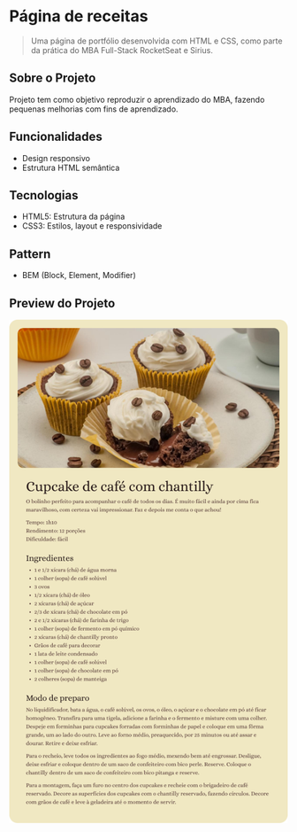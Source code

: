 # Página de receitas

> Uma página de portfólio desenvolvida com HTML e CSS, como parte da prática do MBA Full-Stack RocketSeat e Sirius.

## Sobre o Projeto

Projeto tem como objetivo reproduzir o aprendizado do MBA, fazendo pequenas melhorias com fins de aprendizado.

## Funcionalidades

- Design responsivo
- Estrutura HTML semântica

## Tecnologias

- HTML5: Estrutura da página
- CSS3: Estilos, layout e responsividade

## Pattern

- BEM (Block, Element, Modifier)

## Preview do Projeto

![Página de receitas](./assets/images/thambnail.png)

